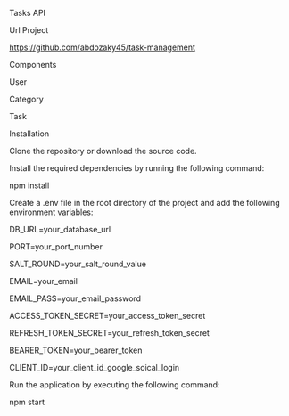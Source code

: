 Tasks API

Url Project

https://github.com/abdozaky45/task-management

Components

User

Category

Task

Installation

Clone the repository or download the source code.

Install the required dependencies by running the following command:

npm install

Create a .env file in the root directory of the project and add the following environment variables:

DB_URL=your_database_url

PORT=your_port_number

SALT_ROUND=your_salt_round_value

EMAIL=your_email

EMAIL_PASS=your_email_password

ACCESS_TOKEN_SECRET=your_access_token_secret

REFRESH_TOKEN_SECRET=your_refresh_token_secret

BEARER_TOKEN=your_bearer_token

CLIENT_ID=your_client_id_google_soical_login

Run the application by executing the following command:

npm start
